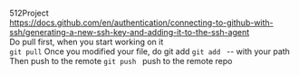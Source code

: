 512Project  
https://docs.github.com/en/authentication/connecting-to-github-with-ssh/generating-a-new-ssh-key-and-adding-it-to-the-ssh-agent  
Do pull first, when you start working on it  
```git pull```
Once you modified your file, do git add 
```git add ``` -- with your path
Then push to the remote 
```git push ``` push to the remote repo
